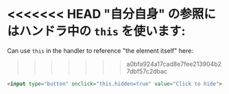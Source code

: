 <<<<<<< HEAD
"自分自身" の参照にはハンドラ中の `this` を使います:
=======
Can use `this` in the handler to reference "the element itself" here:
>>>>>>> a0bfa924a17cad8e7fee213904b27dbf57c2dbac

```html run height=50
<input type="button" onclick="this.hidden=true" value="Click to hide">
```

